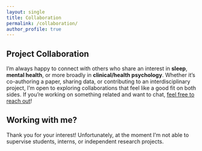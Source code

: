 ```yaml
---
layout: single
title: Collaboration
permalink: /collaboration/
author_profile: true
---
```

## Project Collaboration

I’m always happy to connect with others who share an interest in **sleep**, **mental health**, or more broadly in **clinical/health psychology**. Whether it’s co-authoring a paper, sharing data, or contributing to an interdisciplinary project, I’m open to exploring collaborations that feel like a good fit on both sides. If you’re working on something related and want to chat, [feel free to reach out](mailto:contact@forrestcheung.com)!

## Working with me?

Thank you for your interest! Unfortunately, at the moment I’m not able to supervise students, interns, or independent research projects.